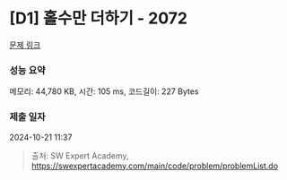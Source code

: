 # [D1] 홀수만 더하기 - 2072 

[문제 링크](https://swexpertacademy.com/main/code/problem/problemDetail.do?contestProbId=AV5QSEhaA5sDFAUq) 

### 성능 요약

메모리: 44,780 KB, 시간: 105 ms, 코드길이: 227 Bytes

### 제출 일자

2024-10-21 11:37



> 출처: SW Expert Academy, https://swexpertacademy.com/main/code/problem/problemList.do